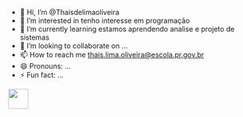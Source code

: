 - 👋 Hi, I’m @Thaisdelimaoliveira
- 👀 I’m interested in tenho interesse em programação
- 🌱 I’m currently learning estamos aprendendo analise e projeto de sistemas 
- 💞️ I’m looking to collaborate on ...
- 📫 How to reach me thais.lima.oliveira@escola.pr.gov.br
- 😄 Pronouns: ...
- ⚡ Fun fact: ...

<img src="https://icongr.am/devicon/chrome-original-wordmark.svg?size=128&color=currentColor" width="40" height="40"/>
